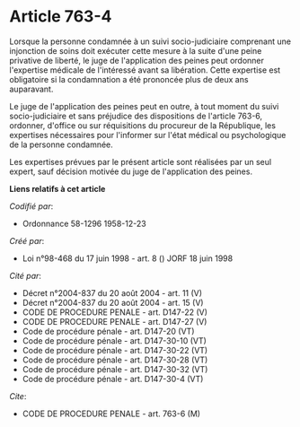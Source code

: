 # Article 763-4

Lorsque la personne condamnée à un suivi socio-judiciaire comprenant une injonction de soins doit exécuter cette mesure à la
suite d'une peine privative de liberté, le juge de l'application des peines peut ordonner l'expertise médicale de l'intéressé
avant sa libération. Cette expertise est obligatoire si la condamnation a été prononcée plus de deux ans auparavant.

Le juge de l'application des peines peut en outre, à tout moment du suivi socio-judiciaire et sans préjudice des dispositions
de l'article 763-6, ordonner, d'office ou sur réquisitions du procureur de la République, les expertises nécessaires pour
l'informer sur l'état médical ou psychologique de la personne condamnée.

Les expertises prévues par le présent article sont réalisées par un seul expert, sauf décision motivée du juge de
l'application des peines.

**Liens relatifs à cet article**

_Codifié par_:

  - Ordonnance 58-1296 1958-12-23

_Créé par_:

  - Loi n°98-468 du 17 juin 1998 - art. 8 () JORF 18 juin 1998

_Cité par_:

  - Décret n°2004-837 du 20 août 2004 - art. 11 (V)
  - Décret n°2004-837 du 20 août 2004 - art. 15 (V)
  - CODE DE PROCEDURE PENALE - art. D147-22 (V)
  - CODE DE PROCEDURE PENALE - art. D147-27 (V)
  - Code de procédure pénale - art. D147-20 (VT)
  - Code de procédure pénale - art. D147-30-10 (VT)
  - Code de procédure pénale - art. D147-30-22 (VT)
  - Code de procédure pénale - art. D147-30-28 (VT)
  - Code de procédure pénale - art. D147-30-32 (VT)
  - Code de procédure pénale - art. D147-30-4 (VT)

_Cite_:

  - CODE DE PROCEDURE PENALE - art. 763-6 (M)
